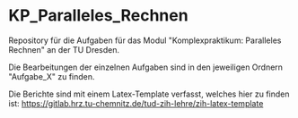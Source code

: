 # KP_Paralleles_Rechnen

Repository für die Aufgaben für das Modul "Komplexpraktikum: Paralleles Rechnen" an der TU Dresden.

Die Bearbeitungen der einzelnen Aufgaben sind in den jeweiligen Ordnern "Aufgabe\_X" zu finden.

Die Berichte sind mit einem Latex-Template verfasst, welches hier zu finden ist:
https://gitlab.hrz.tu-chemnitz.de/tud-zih-lehre/zih-latex-template
